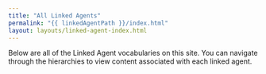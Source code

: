 ```yaml
---
title: "All Linked Agents"
permalink: "{{ linkedAgentPath }}/index.html"
layout: layouts/linked-agent-index.html
---
```

Below are all of the Linked Agent vocabularies on this site. You can navigate through the hierarchies
to view content associated with each linked agent.
